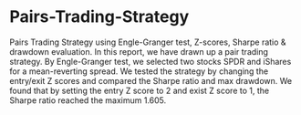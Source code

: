 # Pairs-Trading-Strategy
Pairs Trading Strategy using Engle-Granger test, Z-scores, Sharpe ratio &amp; drawdown evaluation.
In this report, we have drawn up a pair trading strategy. By Engle-Granger test, we selected two stocks SPDR and iShares for a mean-reverting spread. We tested the strategy by changing the entry/exit Z scores and compared the Sharpe ratio and max drawdown. We found that by setting the entry Z score to 2 and exist Z score to 1, the Sharpe ratio reached the maximum 1.605.
